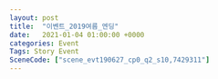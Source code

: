 ```yaml
---
layout: post
title:  "이벤트_2019여름_엔딩"
date:   2021-01-04 01:00:00 +0000
categories: Event
Tags: Story Event
SceneCode: ["scene_evt190627_cp0_q2_s10,7429311"]
---
```

